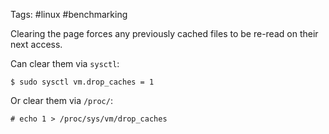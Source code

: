 Tags: #linux #benchmarking 

Clearing the page forces any previously cached files to be re-read on their next access.

Can clear them via `sysctl`:
```shell
$ sudo sysctl vm.drop_caches = 1
```

Or clear them via `/proc/`:
```shell
# echo 1 > /proc/sys/vm/drop_caches
```